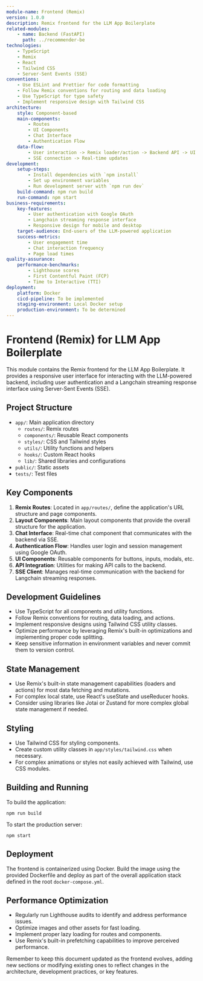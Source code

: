 ```yaml
---
module-name: Frontend (Remix)
version: 1.0.0
description: Remix frontend for the LLM App Boilerplate
related-modules:
    - name: Backend (FastAPI)
      path: ../recommender-be
technologies:
    - TypeScript
    - Remix
    - React
    - Tailwind CSS
    - Server-Sent Events (SSE)
conventions:
    - Use ESLint and Prettier for code formatting
    - Follow Remix conventions for routing and data loading
    - Use TypeScript for type safety
    - Implement responsive design with Tailwind CSS
architecture:
    style: Component-based
    main-components:
        - Routes
        - UI Components
        - Chat Interface
        - Authentication Flow
    data-flow:
        - User interaction -> Remix loader/action -> Backend API -> UI update
        - SSE connection -> Real-time updates
development:
    setup-steps:
        - Install dependencies with `npm install`
        - Set up environment variables
        - Run development server with `npm run dev`
    build-command: npm run build
    run-command: npm start
business-requirements:
    key-features:
        - User authentication with Google OAuth
        - Langchain streaming response interface
        - Responsive design for mobile and desktop
    target-audience: End-users of the LLM-powered application
    success-metrics:
        - User engagement time
        - Chat interaction frequency
        - Page load times
quality-assurance:
    performance-benchmarks:
        - Lighthouse scores
        - First Contentful Paint (FCP)
        - Time to Interactive (TTI)
deployment:
    platform: Docker
    cicd-pipeline: To be implemented
    staging-environment: Local Docker setup
    production-environment: To be determined
---
```


# Frontend (Remix) for LLM App Boilerplate

This module contains the Remix frontend for the LLM App Boilerplate. It provides
a responsive user interface for interacting with the LLM-powered backend,
including user authentication and a Langchain streaming response interface using
Server-Sent Events (SSE).

## Project Structure

-   `app/`: Main application directory
    -   `routes/`: Remix routes
    -   `components/`: Reusable React components
    -   `styles/`: CSS and Tailwind styles
    -   `utils/`: Utility functions and helpers
    -   `hooks/`: Custom React hooks
    -   `lib/`: Shared libraries and configurations
-   `public/`: Static assets
-   `tests/`: Test files

## Key Components

1. **Remix Routes**: Located in `app/routes/`, define the application's URL
   structure and page components.
2. **Layout Components**: Main layout components that provide the overall
   structure for the application.
3. **Chat Interface**: Real-time chat component that communicates with the
   backend via SSE.
4. **Authentication Flow**: Handles user login and session management using
   Google OAuth.
5. **UI Components**: Reusable components for buttons, inputs, modals, etc.
6. **API Integration**: Utilities for making API calls to the backend.
7. **SSE Client**: Manages real-time communication with the backend for
   Langchain streaming responses.

## Development Guidelines

-   Use TypeScript for all components and utility functions.
-   Follow Remix conventions for routing, data loading, and actions.
-   Implement responsive designs using Tailwind CSS utility classes.
-   Optimize performance by leveraging Remix's built-in optimizations and
    implementing proper code splitting.
-   Keep sensitive information in environment variables and never commit them to
    version control.

## State Management

-   Use Remix's built-in state management capabilities (loaders and actions) for
    most data fetching and mutations.
-   For complex local state, use React's useState and useReducer hooks.
-   Consider using libraries like Jotai or Zustand for more complex global state
    management if needed.

## Styling

-   Use Tailwind CSS for styling components.
-   Create custom utility classes in `app/styles/tailwind.css` when necessary.
-   For complex animations or styles not easily achieved with Tailwind, use CSS
    modules.

## Building and Running

To build the application:

```
npm run build
```

To start the production server:

```
npm start
```

## Deployment

The frontend is containerized using Docker. Build the image using the provided
Dockerfile and deploy as part of the overall application stack defined in the
root `docker-compose.yml`.

## Performance Optimization

-   Regularly run Lighthouse audits to identify and address performance issues.
-   Optimize images and other assets for fast loading.
-   Implement proper lazy loading for routes and components.
-   Use Remix's built-in prefetching capabilities to improve perceived
    performance.

Remember to keep this document updated as the frontend evolves, adding new
sections or modifying existing ones to reflect changes in the architecture,
development practices, or key features.
